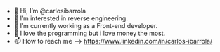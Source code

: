 - 👋 Hi, I’m @carlosibarrola
- 👀 I’m interested in reverse engineering.
- 🌱 I’m currently working as a Front-end developer.
- 💞️ I love the programming but i love money the most.
- 📫 How to reach me --> https://www.linkedin.com/in/carlos-ibarrola/

<!---
carlosibarrola/carlosibarrola is a ✨ special ✨ repository because its `README.md` (this file) appears on your GitHub profile.
You can click the Preview link to take a look at your changes.
--->

